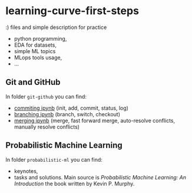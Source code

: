 # learning-curve-first-steps

:)
files and simple description for practice 
- python programming,
- EDA for datasets,
- simple ML topics
- MLops tools usage,
- ...

## Git and GitHub 
In folder `git-github` you can find:
- [commiting ipynb](https://github.com/bondaleksey/learning-curve-first-steps/blob/main/git-github/01_committing.ipynb) (init, add, commit, status, log)
- [branching ipynb](https://github.com/bondaleksey/learning-curve-first-steps/blob/main/git-github/02_branching.ipynb) (branch, switch, checkout)
- [merging ipynb](https://github.com/bondaleksey/learning-curve-first-steps/blob/main/git-github/03_merging.ipynb) (merge, fast forward merge, auto-resolve conflicts, manually resolve conflicts)



## Probabilistic Machine Learning
In folder `probabilistic-ml` you can find:
- keynotes,
- tasks and solutions.
Main source is *Probabilistic Machine Learning: An Introduction* the book written by Kevin P. Murphy.
